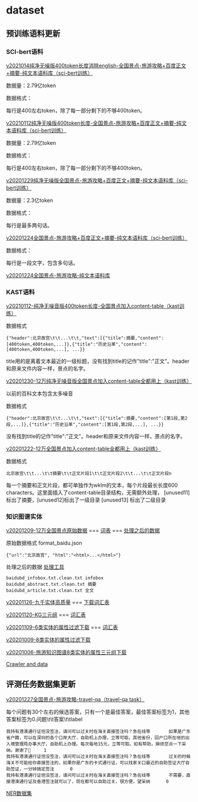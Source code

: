 # dataset

## 预训练语料更新

### SCI-bert语料
[v2021014纯净无噪版400token长度消除english-全国景点-旅游攻略+百度正文+摘要-纯文本语料库（sci-bert训练）](https://cloud.tsinghua.edu.cn/f/38fe0a8ed7b645918ccf/?dl=1)

数据量：2.79亿token

数据格式：

每行是400左右token，除了每一部分剩下的不够400token。

[v20210112纯净无噪版400token长度-全国景点-旅游攻略+百度正文+摘要-纯文本语料库（sci-bert训练）](https://cloud.tsinghua.edu.cn/f/86b275355bad44e9a32d/?dl=1)

数据量：2.79亿token

数据格式：

每行是400左右token，除了每一部分剩下的不够400token。

[v20201229纯净无噪版全国景点-旅游攻略+百度正文+摘要-纯文本语料库（sci-bert训练）](https://cloud.tsinghua.edu.cn/f/0371b3ddc9a74afca926/?dl=1)

数据量：2.3亿token

数据格式：

每行是最多两句话。

[v20201224全国景点-旅游攻略+百度正文+摘要-纯文本语料库（sci-bert训练）](https://cloud.tsinghua.edu.cn/f/2afc5d341a1340f1a90b/?dl=1)

数据格式：

每行是一段文字，包含多句话。

[v20201224全国景点-旅游攻略-纯文本语料库](https://cloud.tsinghua.edu.cn/f/2e6382c3bc914b098866/?dl=1)

### KAST语料
[v20210112-纯净无噪音版400token长度-全国景点加入content-table（kast训练）](https://cloud.tsinghua.edu.cn/f/3d72f657cda345cab8ff/?dl=1)

数据格式
```
{"header":北京故宫\t\t...\t\t,"text":[{"title":摘要,"content":[400token,400token,...]},{"title":"历史沿革","content":[400token,400token,...], ...}}
```
title用的是离着文本最近的一级标题，没有找到title的记作"title":"正文"。header和原来文件内容一样，景点的名字。

[v20201230-12万纯净无噪音版全国景点加入content-table全都用上（kast训练）](https://cloud.tsinghua.edu.cn/f/db040d3d66754f65941b/?dl=1)

以前的百科文本包含太多噪音

数据格式
```
{"header":北京故宫\t\t...\t\t,"text":[{"title":摘要,"content":[第1段,第2段,...]},{"title":"历史沿革","content":[第1段,第2段,...], ...}}
```
没有找到title的记作"title":"正文"。header和原来文件内容一样，景点的名字。

[v20201222-12万全国景点加入content-table全都用上（kast训练）](https://cloud.tsinghua.edu.cn/f/df5bda40b2ef4850b71d/?dl=1)

数据格式
```
北京故宫\t\t...\t\t摘要\t\t正文片段1\t\t正文片段2\t\t...\t\t正文片段n
```
每一个摘要和正文片段，都可单独作为wklm的文本，每个片段最长长度600 characters。这里面插入了content-table目录结构，无需额外处理， [unused11] 标出了摘要，[unused12]标出了一级目录 [unused13] 标出了二级目录

### 知识图谱实体

[v20201209-12万全国景点原始数据](https://cloud.tsinghua.edu.cn/f/ad565e2bca3a42f49973/?dl=1) === [词表](utils/全国景点) === [处理之后的数据](https://cloud.tsinghua.edu.cn/f/9f42433b7bd54c789491/?dl=1)

原始数据格式 format_baidu.json
```
{"url":"北京故宫", "html":"<html>...</html>"}
```
处理之后的数据 [处理工具](https://github.com/iamlockelightning/BaiduProcess)
```
baidubd_infobox.txt.clean.txt infobox
baidubd_abstract.txt.clean.txt 摘要
baidubd_article.txt.clean.txt 全文
```

[v20201126-九千实体高质量](https://cloud.tsinghua.edu.cn/f/7166f3bc2e7043b69359/?dl=1) === [下载词汇表](utils/20201126人工精细版)

[v20201120-KG三元组](https://cloud.tsinghua.edu.cn/f/1792b4937ff74f45a79b/?dl=1) === [词汇表](utils/第二次扩展后图谱实体)

[v20201109-6类实体的属性过滤下载](https://cloud.tsinghua.edu.cn/f/05a07d9f074c4e2fae91/?dl=1) === [词汇表](utils/entities)

[v20201009-8类实体的属性过滤下载](https://cloud.tsinghua.edu.cn/f/6f25b788b3d34d2fb7cf/?dl=1)

[v20201006-旅游知识图谱8类实体的属性三元组下载](https://cloud.tsinghua.edu.cn/f/ebf73ffec08c4994bffc/?dl=1)

[Crawler and data](utils/baike-spider/)


## 评测任务数据集更新
[v20201227全国景点-旅游攻略-travel-qa（travel-qa task）](https://cloud.tsinghua.edu.cn/f/a719ef3b5ac94f8086af/?dl=1)

每个问题有30个左右的候选答案，只有一个是最佳答案，最佳答案标签为1，其他答案标签为0.问题\t\t答案\t\tlabel
```
我持有港澳通行证但没签注，请问可以过关时在海关直接签注吗？急在线等		如果是广东省户籍，可以在深圳的各个口岸大厅，自助机上办理，立等可取。其他省份，回户口所在地的出入境管理局办事大厅，自助机上办理。每次每地15元，立等可取。如有帮助，麻烦您点一下采纳。谢谢了🙏		1
我持有港澳通行证但没签注，请问可以过关时在海关直接签注吗？急在线等		过关的时候海关不可能给你直接签注的，如果你是广东的卡式通行证，可以找家关口最近的自助签证大厅自助签证，一分钟搞定签注		0
我持有港澳通行证但没签注，请问可以过关时在海关直接签注吗？急在线等		不需要，直接港澳通行证及香港签注就可以了，现在都可以自助过关，很方便，望采纳		0
```

[NER数据集](utils/tner)